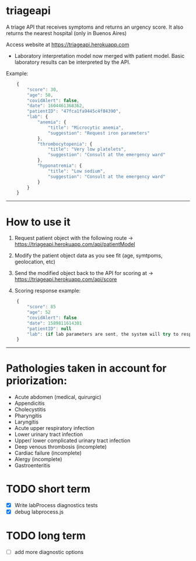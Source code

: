 # triageapi
A triage API that receives symptoms and returns an urgency score. It also returns the nearest hospital (only in Buenos Aires)

Access website at https://triageapi.herokuapp.com

- Laboratory interpretation model now merged with patient model.
Basic laboratory results can be interpreted by the API.

Example:
```javascript
    {
        "score": 30,
        "age": 50,
        "covidAlert": false,
        "date": 1604461368362,
        "patientID": "47fca1fa9445c4f84390",
        "lab": {
            "anemia": {
                "title": "Microcytic anemia",
                "suggestion": "Request iron parameters"
            },
            "thrombocytopenia": {
                "title": "Very low platelets",
                "suggestion": "Consult at the emergency ward"
            },
            "hyponatremia": {
                "title": "Low sodium",
                "suggestion": "Consult at the emergency ward"
            }
        }
    }
```
--------------------------------------------------------------------------
# How to use it

1) Request patient object with the following route -> https://triageapi.herokuapp.com/api/patientModel

2) Modify the patient object data as you see fit (age, symtpoms, geolocation, etc)

3) Send the modified object back to the API for scoring at -> https://triageapi.herokuapp.com/api/score

4) Scoring response example:

```javascript
    {
        "score": 85
        "age": 52
        "covidAlert": false
        "date": 1589811614301
        "patientID": null
        "lab": (if lab parameters are sent, the system will try to respond with an interpretation)
    }
```

--------------------------------------------------------------------------

# Pathologies taken in account for priorization:

- Acute abdomen (medical, quirurgic)
- Appendicitis
- Cholecystitis
- Pharyngitis
- Laryngitis
- Acute upper respiratory infection
- Lower urinary tract infection
- Upper/ lower complicated urinary tract infection 
- Deep venous thrombosis (incomplete)
- Cardiac failure (incomplete)
- Alergy (incomplete)
- Gastroenteritis

# TODO short term

- [x] Write labProcess diagnostics tests
- [x] debug labprocess.js

# TODO long term

- [ ] add more diagnostic options
